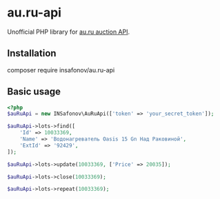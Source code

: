 # au.ru-api

Unofficial PHP library for [au.ru auction API](https://api.au.ru/docs/).

## Installation

composer require insafonov/au.ru-api

## Basic usage

```php
<?php
$auRuApi = new INSafonov\AuRuApi(['token' => 'your_secret_token']);

$auRuApi->lots->find([
	'Id' => 10033369,
	'Name' => 'Водонагреватель Oasis 15 Gn Над Раковиной',
	'ExtId' => '92429',
]);

$auRuApi->lots->update(10033369, ['Price' => 20035]);

$auRuApi->lots->close(10033369);

$auRuApi->lots->repeat(10033369);
```
